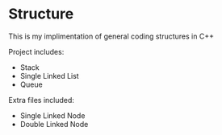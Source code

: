 # Structure
This is my implimentation of general coding structures in C++

Project includes: 
- Stack
- Single Linked List
- Queue

Extra files included:
- Single Linked Node
- Double Linked Node
